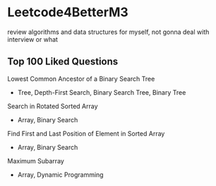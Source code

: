 # Leetcode4BetterM3
review algorithms and data structures for myself, not gonna deal with interview or what

## Top 100 Liked Questions

Lowest Common Ancestor of a Binary Search Tree
- Tree, Depth-First Search, Binary Search Tree, Binary Tree

Search in Rotated Sorted Array
- Array, Binary Search

Find First and Last Position of Element in Sorted Array
- Array, Binary Search

Maximum Subarray
- Array, Dynamic Programming
